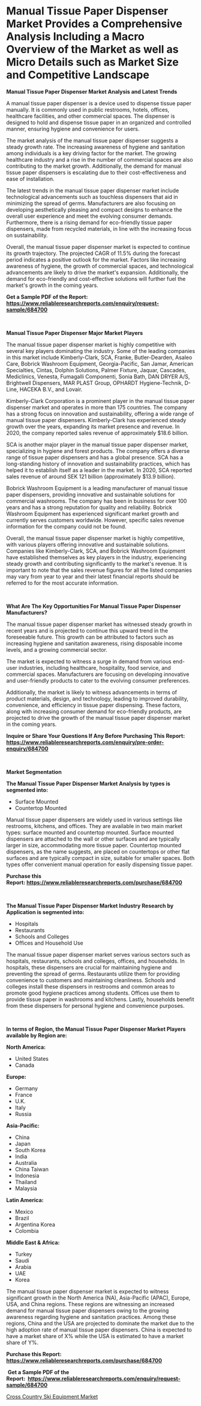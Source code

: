 <p><h1>Manual Tissue Paper Dispenser Market Provides a Comprehensive Analysis Including a Macro Overview of the Market as well as Micro Details such as Market Size and Competitive Landscape</h1></p><p><strong>Manual Tissue Paper Dispenser Market Analysis and Latest Trends</strong></p>
<p><p>A manual tissue paper dispenser is a device used to dispense tissue paper manually. It is commonly used in public restrooms, hotels, offices, healthcare facilities, and other commercial spaces. The dispenser is designed to hold and dispense tissue paper in an organized and controlled manner, ensuring hygiene and convenience for users.</p><p>The market analysis of the manual tissue paper dispenser suggests a steady growth rate. The increasing awareness of hygiene and sanitation among individuals is a key driving factor for the market. The growing healthcare industry and a rise in the number of commercial spaces are also contributing to the market growth. Additionally, the demand for manual tissue paper dispensers is escalating due to their cost-effectiveness and ease of installation.</p><p>The latest trends in the manual tissue paper dispenser market include technological advancements such as touchless dispensers that aid in minimizing the spread of germs. Manufacturers are also focusing on developing aesthetically pleasing and compact designs to enhance the overall user experience and meet the evolving consumer demands. Furthermore, there is a rising demand for eco-friendly tissue paper dispensers, made from recycled materials, in line with the increasing focus on sustainability.</p><p>Overall, the manual tissue paper dispenser market is expected to continue its growth trajectory. The projected CAGR of 11.5% during the forecast period indicates a positive outlook for the market. Factors like increasing awareness of hygiene, the growth of commercial spaces, and technological advancements are likely to drive the market's expansion. Additionally, the demand for eco-friendly and cost-effective solutions will further fuel the market's growth in the coming years.</p></p>
<p><strong>Get a Sample PDF of the Report:&nbsp; <a href="https://www.reliableresearchreports.com/enquiry/request-sample/684700">https://www.reliableresearchreports.com/enquiry/request-sample/684700</a></strong></p>
<p>&nbsp;</p>
<p><strong>Manual Tissue Paper Dispenser Major Market Players</strong></p>
<p><p>The manual tissue paper dispenser market is highly competitive with several key players dominating the industry. Some of the leading companies in this market include Kimberly-Clark, SCA, Franke, Butler-Dearden, Asaleo Care, Bobrick Washroom Equipment, Georgia-Pacific, San Jamar, American Specialties, Cintas, Dolphin Solutions, Palmer Fixture, Jaquar, Cascades, Mediclinics, Venesta, Fumagalli Componenti, Sonia Bath, DAN DRYER A/S, Brightwell Dispensers, MAR PLAST Group, OPHARDT Hygiene-Technik, D-Line, HACEKA B.V., and Lovair.</p><p>Kimberly-Clark Corporation is a prominent player in the manual tissue paper dispenser market and operates in more than 175 countries. The company has a strong focus on innovation and sustainability, offering a wide range of manual tissue paper dispensers. Kimberly-Clark has experienced steady growth over the years, expanding its market presence and revenue. In 2020, the company reported sales revenue of approximately $18.6 billion.</p><p>SCA is another major player in the manual tissue paper dispenser market, specializing in hygiene and forest products. The company offers a diverse range of tissue paper dispensers and has a global presence. SCA has a long-standing history of innovation and sustainability practices, which has helped it to establish itself as a leader in the market. In 2020, SCA reported sales revenue of around SEK 121 billion (approximately $13.9 billion).</p><p>Bobrick Washroom Equipment is a leading manufacturer of manual tissue paper dispensers, providing innovative and sustainable solutions for commercial washrooms. The company has been in business for over 100 years and has a strong reputation for quality and reliability. Bobrick Washroom Equipment has experienced significant market growth and currently serves customers worldwide. However, specific sales revenue information for the company could not be found.</p><p>Overall, the manual tissue paper dispenser market is highly competitive, with various players offering innovative and sustainable solutions. Companies like Kimberly-Clark, SCA, and Bobrick Washroom Equipment have established themselves as key players in the industry, experiencing steady growth and contributing significantly to the market's revenue. It is important to note that the sales revenue figures for all the listed companies may vary from year to year and their latest financial reports should be referred to for the most accurate information.</p></p>
<p>&nbsp;</p>
<p><strong>What Are The Key Opportunities For Manual Tissue Paper Dispenser Manufacturers?</strong></p>
<p><p>The manual tissue paper dispenser market has witnessed steady growth in recent years and is projected to continue this upward trend in the foreseeable future. This growth can be attributed to factors such as increasing hygiene and sanitation awareness, rising disposable income levels, and a growing commercial sector.</p><p>The market is expected to witness a surge in demand from various end-user industries, including healthcare, hospitality, food service, and commercial spaces. Manufacturers are focusing on developing innovative and user-friendly products to cater to the evolving consumer preferences.</p><p>Additionally, the market is likely to witness advancements in terms of product materials, design, and technology, leading to improved durability, convenience, and efficiency in tissue paper dispensing. These factors, along with increasing consumer demand for eco-friendly products, are projected to drive the growth of the manual tissue paper dispenser market in the coming years.</p></p>
<p><strong>Inquire or Share Your Questions If Any Before Purchasing This Report: <a href="https://www.reliableresearchreports.com/enquiry/pre-order-enquiry/684700">https://www.reliableresearchreports.com/enquiry/pre-order-enquiry/684700</a></strong></p>
<p>&nbsp;</p>
<p><strong>Market Segmentation</strong></p>
<p><strong>The Manual Tissue Paper Dispenser Market Analysis by types is segmented into:</strong></p>
<p><ul><li>Surface Mounted</li><li>Countertop Mounted</li></ul></p>
<p><p>Manual tissue paper dispensers are widely used in various settings like restrooms, kitchens, and offices. They are available in two main market types: surface mounted and countertop mounted. Surface mounted dispensers are attached to the wall or other surfaces and are typically larger in size, accommodating more tissue paper. Countertop mounted dispensers, as the name suggests, are placed on countertops or other flat surfaces and are typically compact in size, suitable for smaller spaces. Both types offer convenient manual operation for easily dispensing tissue paper.</p></p>
<p><strong>Purchase this Report:&nbsp;<a href="https://www.reliableresearchreports.com/purchase/684700">https://www.reliableresearchreports.com/purchase/684700</a></strong></p>
<p>&nbsp;</p>
<p><strong>The Manual Tissue Paper Dispenser Market Industry Research by Application is segmented into:</strong></p>
<p><ul><li>Hospitals</li><li>Restaurants</li><li>Schools and Colleges</li><li>Offices and Household Use</li></ul></p>
<p><p>The manual tissue paper dispenser market serves various sectors such as hospitals, restaurants, schools and colleges, offices, and households. In hospitals, these dispensers are crucial for maintaining hygiene and preventing the spread of germs. Restaurants utilize them for providing convenience to customers and maintaining cleanliness. Schools and colleges install these dispensers in restrooms and common areas to promote good hygiene practices among students. Offices use them to provide tissue paper in washrooms and kitchens. Lastly, households benefit from these dispensers for personal hygiene and convenience purposes.</p></p>
<p>&nbsp;</p>
<p><strong>In terms of Region, the Manual Tissue Paper Dispenser Market Players available by Region are:</strong></p>
<p>
    <p> <strong> North America: </strong>
        <ul>
            <li>United States</li>
            <li>Canada</li>
        </ul>
        </p> 
    <p> <strong> Europe: </strong>
        <ul>
            <li>Germany</li>
            <li>France</li>
            <li>U.K.</li>
            <li>Italy</li>
            <li>Russia</li>
        </ul>
        </p> 
    <p> <strong> Asia-Pacific: </strong>
        <ul>
            <li>China</li>
            <li>Japan</li>
            <li>South Korea</li>
            <li>India</li>
            <li>Australia</li>
            <li>China Taiwan</li>
            <li>Indonesia</li>
            <li>Thailand</li>
            <li>Malaysia</li>
        </ul>
        </p> 
    <p> <strong> Latin America: </strong>
        <ul>
            <li>Mexico</li>
            <li>Brazil</li>
            <li>Argentina Korea</li>
            <li>Colombia</li>
        </ul>
        </p> 
    <p> <strong> Middle East & Africa: </strong>
        <ul>
            <li>Turkey</li>
            <li>Saudi</li>
            <li>Arabia</li>
            <li>UAE</li>
            <li>Korea</li>
        </ul>
    </p>
    </p>
<p><p>The manual tissue paper dispenser market is expected to witness significant growth in the North America (NA), Asia-Pacific (APAC), Europe, USA, and China regions. These regions are witnessing an increased demand for manual tissue paper dispensers owing to the growing awareness regarding hygiene and sanitation practices. Among these regions, China and the USA are projected to dominate the market due to the high adoption rate of manual tissue paper dispensers. China is expected to have a market share of X% while the USA is estimated to have a market share of Y%.</p></p>
<p><strong>Purchase this Report: <a href="https://www.reliableresearchreports.com/purchase/684700">https://www.reliableresearchreports.com/purchase/684700</a></strong></p>
<p>&nbsp;<strong>Get a Sample PDF of the Report:&nbsp;&nbsp;<a href="https://www.reliableresearchreports.com/enquiry/request-sample/684700">https://www.reliableresearchreports.com/enquiry/request-sample/684700</a></strong></p>
<p><strong></strong></p>
<p><p><a href="https://github.com/angelajermaine/Market-Research-Report-List-1/blob/main/cross-country-ski-equipment-market.md">Cross Country Ski Equipment Market</a></p></p>